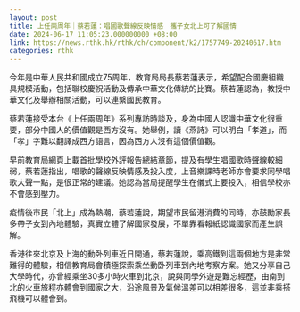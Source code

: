 ```yaml
---
layout: post
title: 上任兩周年｜蔡若蓮：唱國歌聲線反映情感　攜子女北上可了解國情
date: 2024-06-17 11:05:23.000000000 +08:00
link: https://news.rthk.hk/rthk/ch/component/k2/1757749-20240617.htm
categories: rthk
---
```


今年是中華人民共和國成立75周年，教育局局長蔡若蓮表示，希望配合國慶組織具規模活動，包括聯校慶祝活動及傳承中華文化傳統的比賽。蔡若蓮認為，教授中華文化及舉辦相關活動，可以連繫國民教育。

蔡若蓮接受本台《上任兩周年》系列專訪時談及，身為中國人認識中華文化很重要，部分中國人的價值觀是西方沒有。她舉例，讀《燕詩》可以明白「孝道」，而「孝」字難以翻譯成西方語言，因為西方人沒有這個價值觀。

早前教育局網頁上載首批學校外評報告總結章節，提及有學生唱國歌時聲線較細弱，蔡若蓮指出，唱歌的聲線反映情感及投入度，上音樂課時老師亦會要求同學唱歌大聲一點，是很正常的建議。她認為當局提醒學生在儀式上要投入，相信學校亦不會感到壓力。

疫情後市民「北上」成為熱潮，蔡若蓮說，期望市民留港消費的同時，亦鼓勵家長多帶子女到內地體驗，真實立體了解國家發展，不單靠看報紙認識國家而產生誤解。

香港往來北京及上海的動卧列車近日開通，蔡若蓮說，乘高鐵到這兩個地方是非常難得的體驗，相信教育局會積極探索乘坐動卧列車到內地考察方案。她又分享自己大學時代，亦曾經乘坐30多小時火車到北京，說與同學外遊是難忘經歷，由南到北的火車旅程亦體會到國家之大，沿途風景及氣候溫差可以相差很多，這並非乘搭飛機可以體會到。
